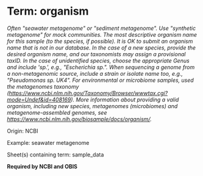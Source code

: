 # Term: organism

*Often "seawater metagenome" or "sediment metagenome". Use "synthetic metagenome" for mock communities. The most descriptive organism name for this sample (to the species, if possible). It is OK to submit an organism name that is not in our database. In the case of a new species, provide the desired organism name, and our taxonomists may assign a provisional taxID. In the case of unidentified species, choose the appropriate Genus and include 'sp.', e.g., "Escherichia sp.". When sequencing a genome from a non-metagenomic source, include a strain or isolate name too, e.g., "Pseudomonas sp. UK4". For environmental or microbiome samples, used the metagenomes taxonomy (https://www.ncbi.nlm.nih.gov/Taxonomy/Browser/wwwtax.cgi?mode=Undef&id=408169). More information about providing a valid organism, including new species, metagenomes (microbiomes) and metagenome-assembled genomes, see https://www.ncbi.nlm.nih.gov/biosample/docs/organism/.*

Origin: NCBI

Example: seawater metagenome

Sheet(s) containing term: sample_data

**Required by NCBI and OBIS**